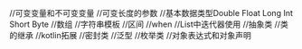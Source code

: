 //可变变量和不可变变量
//可变长度的参数
//基本数据类型Double Float Long Int Short Byte
//数组
//字符串模板
//区间
//when
//List中迭代器使用
//抽象类
//类的继承
//kotlin拓展
//密封类
//泛型
//枚举类
//对象表达式和对象声明